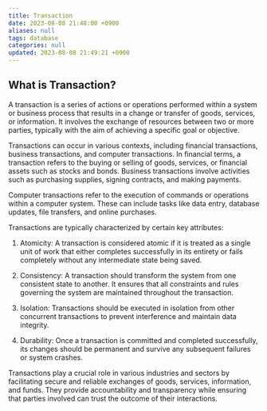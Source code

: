 ```yaml
---
title: Transaction
date: 2023-08-08 21:48:00 +0900
aliases: null
tags: database
categories: null
updated: 2023-08-08 21:49:21 +0900
---
```


## What is Transaction?

A transaction is a series of actions or operations performed within a system or business process that results in a change or transfer of goods, services, or information. It involves the exchange of resources between two or more parties, typically with the aim of achieving a specific goal or objective.

Transactions can occur in various contexts, including financial transactions, business transactions, and computer transactions. In financial terms, a transaction refers to the buying or selling of goods, services, or financial assets such as stocks and bonds. Business transactions involve activities such as purchasing supplies, signing contracts, and making payments.

Computer transactions refer to the execution of commands or operations within a computer system. These can include tasks like data entry, database updates, file transfers, and online purchases.

Transactions are typically characterized by certain key attributes:

1. Atomicity: A transaction is considered atomic if it is treated as a single unit of work that either completes successfully in its entirety or fails completely without any intermediate state being saved.

2. Consistency: A transaction should transform the system from one consistent state to another. It ensures that all constraints and rules governing the system are maintained throughout the transaction.

3. Isolation: Transactions should be executed in isolation from other concurrent transactions to prevent interference and maintain data integrity.

4. Durability: Once a transaction is committed and completed successfully, its changes should be permanent and survive any subsequent failures or system crashes.

Transactions play a crucial role in various industries and sectors by facilitating secure and reliable exchanges of goods, services, information, and funds. They provide accountability and transparency while ensuring that parties involved can trust the outcome of their interactions.
